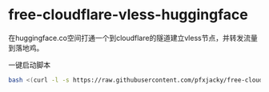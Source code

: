 # free-cloudflare-vless-huggingface
在huggingface.co空间打通一个到cloudflare的隧道建立vless节点，并转发流量到落地鸡。


一键启动脚本
```bash
bash <(curl -l -s https://raw.githubusercontent.com/pfxjacky/free-cloudflare-vless-huggingface/refs/heads/main/cf-huggingface.sh)
```

